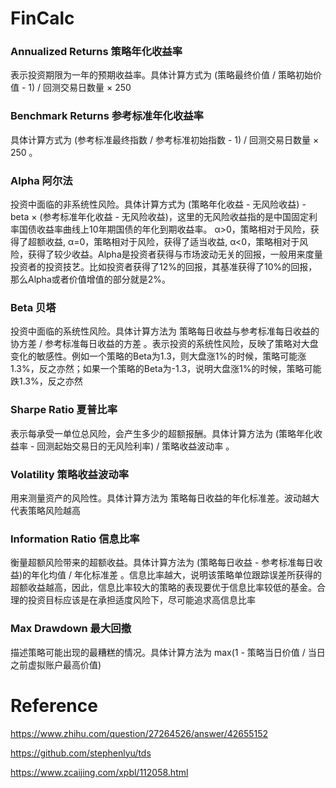 # FinCalc

### Annualized Returns 策略年化收益率

表示投资期限为一年的预期收益率。具体计算方式为 (策略最终价值 / 策略初始价值 - 1) / 回测交易日数量 × 250

### Benchmark Returns 参考标准年化收益率

具体计算方式为 (参考标准最终指数 / 参考标准初始指数 - 1) / 回测交易日数量 × 250 。

### Alpha 阿尔法

投资中面临的非系统性风险。具体计算方式为 (策略年化收益 - 无风险收益) - beta × (参考标准年化收益 - 无风险收益)，这里的无风险收益指的是中国固定利率国债收益率曲线上10年期国债的年化到期收益率。 α>0，策略相对于风险，获得了超额收益, α=0，策略相对于风险，获得了适当收益, α<0，策略相对于风险，获得了较少收益。Alpha是投资者获得与市场波动无关的回报，一般用来度量投资者的投资技艺。比如投资者获得了12%的回报，其基准获得了10%的回报，那么Alpha或者价值增值的部分就是2%。

### Beta 贝塔

投资中面临的系统性风险。具体计算方法为 策略每日收益与参考标准每日收益的协方差 / 参考标准每日收益的方差 。表示投资的系统性风险，反映了策略对大盘变化的敏感性。例如一个策略的Beta为1.3，则大盘涨1%的时候，策略可能涨1.3%，反之亦然；如果一个策略的Beta为-1.3，说明大盘涨1%的时候，策略可能跌1.3%，反之亦然

### Sharpe Ratio 夏普比率

表示每承受一单位总风险，会产生多少的超额报酬。具体计算方法为 (策略年化收益率 - 回测起始交易日的无风险利率) / 策略收益波动率 。

### Volatility 策略收益波动率

用来测量资产的风险性。具体计算方法为 策略每日收益的年化标准差。波动越大代表策略风险越高

### Information Ratio 信息比率

衡量超额风险带来的超额收益。具体计算方法为 (策略每日收益 - 参考标准每日收益)的年化均值 / 年化标准差 。信息比率越大，说明该策略单位跟踪误差所获得的超额收益越高，因此，信息比率较大的策略的表现要优于信息比率较低的基金。合理的投资目标应该是在承担适度风险下，尽可能追求高信息比率

### Max Drawdown 最大回撤

描述策略可能出现的最糟糕的情况。具体计算方法为 max(1 - 策略当日价值 / 当日之前虚拟账户最高价值)

# Reference

https://www.zhihu.com/question/27264526/answer/42655152

https://github.com/stephenlyu/tds

https://www.zcaijing.com/xpbl/112058.html